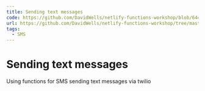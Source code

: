 ```yaml
---
title: Sending text messages
code: https://github.com/DavidWells/netlify-functions-workshop/blob/64427e43d61951dccd53af5e335748f9a4e1b8df/lessons-code-complete/use-cases/8-sending-sms/functions/twilio/twilio.js
url: https://github.com/DavidWells/netlify-functions-workshop/tree/master/lessons-code-complete/use-cases/8-sending-sms
tags: 
  - SMS
---
```


# Sending text messages

Using functions for SMS sending text messages via twilio


